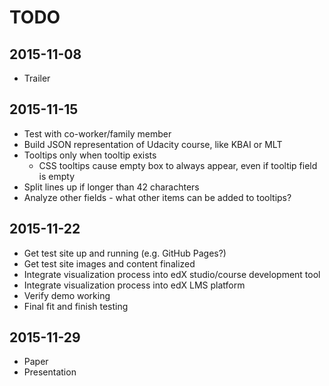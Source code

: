 # TODO

## 2015-11-08
* Trailer

## 2015-11-15
* Test with co-worker/family member
* Build JSON representation of Udacity course, like KBAI or MLT
* Tooltips only when tooltip exists
    * CSS tooltips cause empty box to always appear, even if tooltip field is empty
* Split lines up if longer than 42 charachters
* Analyze other fields - what other items can be added to tooltips?

## 2015-11-22
* Get test site up and running (e.g. GitHub Pages?)
* Get test site images and content finalized
* Integrate visualization process into edX studio/course development tool
* Integrate visualization process into edX LMS platform
* Verify demo working
* Final fit and finish testing

## 2015-11-29
* Paper
* Presentation
